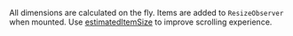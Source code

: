 All dimensions are calculated on the fly. Items are added to `ResizeObserver` when mounted.
Use [estimatedItemSize](https://af-utils.com/virtual/reference/virtual-core.virtual-scroller-runtime-params.estimated-item-size) to improve scrolling experience.
